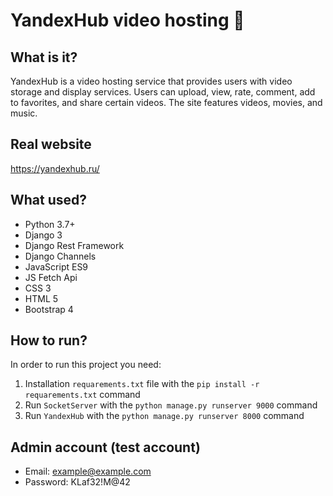 # YandexHub video hosting 👻

## What is it?
YandexHub is a video hosting service that provides users with video storage and display services. Users
can upload, view, rate, comment, add to favorites, and share certain
videos. The site features videos, movies, and music.

## Real website
https://yandexhub.ru/

## What used?
* Python 3.7+
* Django 3
* Django Rest Framework
* Django Channels
* JavaScript ES9
* JS Fetch Api
* CSS 3
* HTML 5
* Bootstrap 4

## How to run?
In order to run this project you need:
1) Installation `requarements.txt` file with the `pip install -r requarements.txt` command
2) Run `SocketServer` with the `python manage.py runserver 9000` command
3) Run `YandexHub` with the `python manage.py runserver 8000` command


## Admin account (test account)
* Email: example@example.com
* Password: KLaf32!M@42

